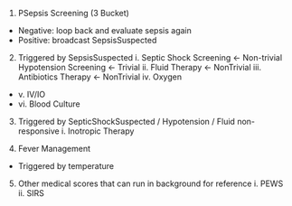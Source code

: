 1. PSepsis Screening (3 Bucket)
  - Negative: loop back and evaluate sepsis again
  - Positive: broadcast SepsisSuspected

2. Triggered by SepsisSuspected
  i.   Septic Shock Screening   <- Non-trivial
       Hypotension Screening    <- Trivial
  ii.  Fluid Therapy            <- NonTrivial
  iii. Antibiotics Therapy      <- NonTrivial
  iv.  Oxygen
 *   v.   IV/IO
 *  vi.  Blood Culture

3. Triggered by SepticShockSuspected / Hypotension / Fluid non-responsive
  i. Inotropic Therapy

4. Fever Management
  - Triggered by temperature

5. Other medical scores that can run in background for reference
  i.  PEWS
  ii. SIRS
